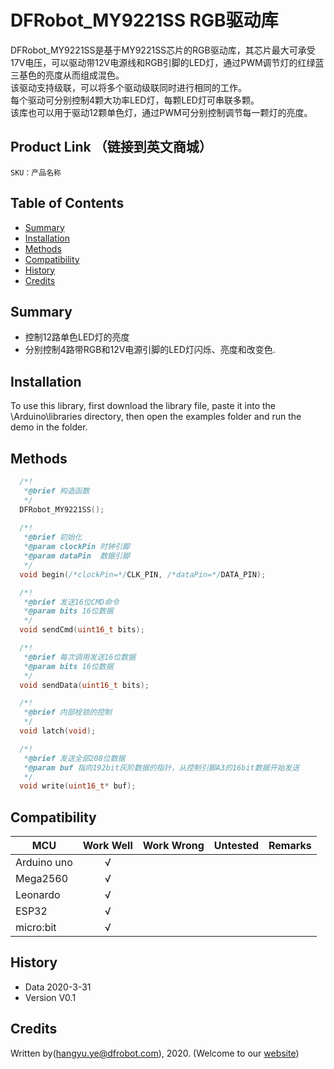 # DFRobot_MY9221SS  RGB驱动库
DFRobot_MY9221SS是基于MY9221SS芯片的RGB驱动库，其芯片最大可承受17V电压，可以驱动带12V电源线和RGB引脚的LED灯，通过PWM调节灯的红绿蓝三基色的亮度从而组成混色。<br>
该驱动支持级联，可以将多个驱动级联同时进行相同的工作。<br>
每个驱动可分别控制4颗大功率LED灯，每颗LED灯可串联多颗。<br>
该库也可以用于驱动12颗单色灯，通过PWM可分别控制调节每一颗灯的亮度。  <br>




## Product Link （链接到英文商城）
    SKU：产品名称
   
## Table of Contents

* [Summary](#summary)
* [Installation](#installation)
* [Methods](#methods)
* [Compatibility](#compatibility)
* [History](#history)
* [Credits](#credits)

## Summary

* 控制12路单色LED灯的亮度 <br>
* 分别控制4路带RGB和12V电源引脚的LED灯闪烁、亮度和改变色. <br>

## Installation

To use this library, first download the library file, paste it into the \Arduino\libraries directory, then open the examples folder and run the demo in the folder.

## Methods

```C++
  /*!
   *@brief 构造函数
   */
  DFRobot_MY9221SS();
  
  /*!
   *@brief 初始化
   *@param clockPin 时钟引脚
   *@param dataPin  数据引脚
   */
  void begin(/*clockPin=*/CLK_PIN, /*dataPin=*/DATA_PIN);

  /*!
   *@brief 发送16位CMD命令
   *@param bits 16位数据
   */
  void sendCmd(uint16_t bits);  

  /*!
   *@brief 每次调用发送16位数据
   *@param bits 16位数据
   */
  void sendData(uint16_t bits); 

  /*!
   *@brief 内部栓锁的控制
   */
  void latch(void);   

  /*!
   *@brief 发送全部208位数据
   *@param buf 指向192bit灰阶数据的指针，从控制引脚A3的16bit数据开始发送
   */
  void write(uint16_t* buf); 
```

## Compatibility

MCU                | Work Well    | Work Wrong   | Untested    | Remarks
------------------ | :----------: | :----------: | :---------: | -----
Arduino uno        |      √       |              |             | 
Mega2560        |      √       |              |             | 
Leonardo        |      √       |              |             | 
ESP32        |      √       |              |             | 
micro:bit        |      √       |              |             | 


## History

- Data 2020-3-31
- Version V0.1


## Credits

Written by(hangyu.ye@dfrobot.com), 2020. (Welcome to our [website](https://www.dfrobot.com/))





